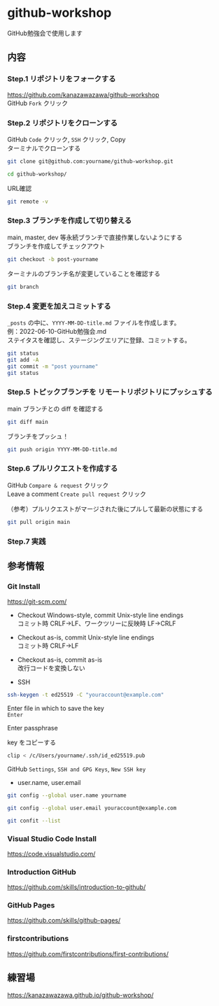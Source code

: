 # github-workshop
GitHub勉強会で使用します

## 内容
### Step.1 リポジトリをフォークする
https://github.com/kanazawazawa/github-workshop  
GitHub `Fork` クリック

### Step.2 リポジトリをクローンする
GitHub `Code` クリック, `SSH` クリック, Copy  
ターミナルでクローンする
```bash
git clone git@github.com:yourname/github-workshop.git
```
```bash
cd github-workshop/
```
URL確認
```bash
git remote -v
```

### Step.3 ブランチを作成して切り替える
main, master, dev 等永続ブランチで直接作業しないようにする  
ブランチを作成してチェックアウト  
```bash
git checkout -b post-yourname
```
ターミナルのブランチ名が変更していることを確認する
```bash
git branch
```

### Step.4 変更を加えコミットする
`_posts` の中に、`YYYY-MM-DD-title.md` ファイルを作成します。  
例：2022-06-10-GitHub勉強会.md  
ステイタスを確認し、ステージングエリアに登録、コミットする。
```bash
git status
git add -A
git commit -m "post yourname"
git status
```

### Step.5 トピックブランチを リモートリポジトリにプッシュする
main ブランチとの diff を確認する
```bash
git diff main
```
ブランチをプッシュ！
```bash
git push origin YYYY-MM-DD-title.md
```

### Step.6 プルリクエストを作成する
GitHub `Compare & request` クリック  
Leave a comment
`Create pull request` クリック  


（参考）プルリクエストがマージされた後にプルして最新の状態にする  
```bash
git pull origin main
```

### Step.7 実践


## 参考情報

### Git Install 
https://git-scm.com/

- Checkout Windows-style, commit Unix-style line endings  
コミット時 CRLF→LF、ワークツリーに反映時 LF→CRLF  

- Checkout as-is, commit Unix-style line endings  
コミット時 CRLF→LF  

- Checkout as-is, commit as-is  
改行コードを変換しない  

- SSH
```bash
ssh-keygen -t ed25519 -C "youraccount@example.com"
```
Enter file in which to save the key  
`Enter` 

Enter passphrase  

key をコピーする
```bash
clip < /c/Users/yourname/.ssh/id_ed25519.pub
```

GitHub `Settings`, `SSH and GPG Keys`, `New SSH key`

- user.name, user.email
```bash
git config --global user.name yourname
```
```bash
git config --global user.email youraccount@example.com
```
```bash
git confit --list
```

### Visual Studio Code Install
https://code.visualstudio.com/

### Introduction GitHub 
https://github.com/skills/introduction-to-github/

### GitHub Pages
https://github.com/skills/github-pages/

### firstcontributions
https://github.com/firstcontributions/first-contributions/

## 練習場
https://kanazawazawa.github.io/github-workshop/

